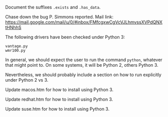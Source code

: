 Document the suffixes `.exists` and `.has_data`.

Chase down the bug P. Simmons reported. Mail link:
https://mail.google.com/mail/u/0/#inbox/FMfcgxwCgVcVJLhmvssXVPdQNXtHNhhS

The following drivers have been checked under Python 3:

```
vantage.py
wmr100.py
```

In general, we should expect the user to run the command `python`, whatever that might
point to. On some systems, it will be Python 2, others Python 3.

Nevertheless, we should probably include a section on how to run explicitly under 
Python 2 vs 3.

Update macos.htm for how to install using Python 3.

Update redhat.htm for how to install using Python 3.

Update suse.htm for how to install using Python 3.